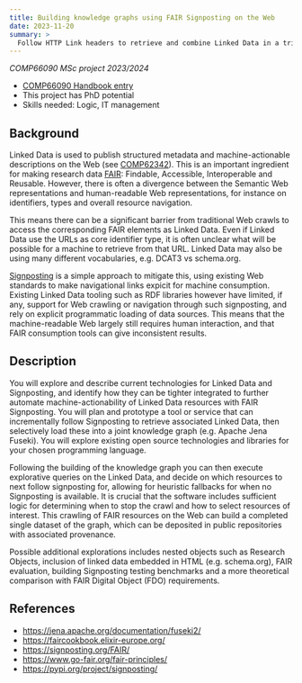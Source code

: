 ```yaml
---
title: Building knowledge graphs using FAIR Signposting on the Web
date: 2023-11-20
summary: > 
  Follow HTTP Link headers to retrieve and combine Linked Data in a triple-store.
---
```


_COMP66090 MSc project 2023/2024_

* [COMP66090 Handbook entry](https://studentnet.cs.manchester.ac.uk/pgt/2023/COMP66090/project/projectbookdetails.php?projectid=54256)
* This project has PhD potential
* Skills needed: Logic, IT management

## Background

Linked Data is used to publish structured metadata and machine-actionable descriptions on the Web (see [COMP62342](http://syllabus.cs.manchester.ac.uk/pgt/2021/COMP62342/slides/Week5-LinkedDataRDF.pdf)). This is an important ingredient for making research data [FAIR](https://www.go-fair.org/fair-principles/): Findable, Accessible, Interoperable and Reusable. However, there is often a divergence between the Semantic Web representations and human-readable Web representations, for instance on identifiers, types and overall resource navigation.

This means there can be a significant barrier from traditional Web crawls to access the corresponding FAIR elements as Linked Data. Even if Linked Data use the URLs as core identifier type, it is often unclear what will be possible for a machine to retrieve from that URL. Linked Data may also be using many different vocabularies, e.g. DCAT3 vs schema.org.

[Signposting](https://signposting.org/) is a simple approach to mitigate this, using existing Web standards to make navigational links expicit for machine consumption. Existing Linked Data tooling such as RDF libraries however have limited, if any, support for Web crawling or navigation through such signposting, and rely on explicit programmatic loading of data sources. This means that the machine-readable Web largely still requires human interaction, and that FAIR consumption tools can give inconsistent results.

## Description

You will explore and describe current technologies for Linked Data and Signposting, and identify how they can be tighter integrated to further automate machine-actionability of Linked Data resources with FAIR Signposting. You will plan and prototype a tool or service that can incrementally follow Signposting to retrieve associated Linked Data, then selectively load these into a joint knowledge graph (e.g. Apache Jena Fuseki). You will explore existing open source technologies and libraries for your chosen programming language.

Following the building of the knowledge graph you can then execute explorative queries on the Linked Data, and decide on which resources to next follow signposting for, allowing for heuristic fallbacks for when no Signposting is available. It is crucial that the software includes sufficient logic for determining when to stop the crawl and how to select resources of interest. This crawling of FAIR resources on the Web can build a completed single dataset of the graph, which can be deposited in public repositories with associated provenance.

Possible additional explorations includes nested objects such as Research Objects, inclusion of linked data embedded in HTML (e.g. schema.org), FAIR evaluation, building Signposting testing benchmarks and a more theoretical comparison with FAIR Digital Object (FDO) requirements.


## References

* <https://jena.apache.org/documentation/fuseki2/>
* <https://faircookbook.elixir-europe.org/>
* <https://signposting.org/FAIR/>
* <https://www.go-fair.org/fair-principles/>
* <https://pypi.org/project/signposting/>